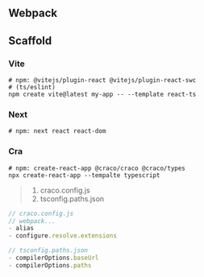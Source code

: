 ## Webpack

## Scaffold

### Vite

```shell
# npm: @vitejs/plugin-react @vitejs/plugin-react-swc
# (ts/eslint)
npm create vite@latest my-app -- --template react-ts
```

### Next

```shell
# npm: next react react-dom
```

### Cra

```shell
# npm: create-react-app @craco/craco @craco/types
npx create-react-app --tempalte typescript
```

> 1. craco.config.js
> 2. tsconfig.paths.json

```ts
// craco.config.js
// webpack...
- alias
- configure.resolve.extensions
```

```ts
// tsconfig.paths.json
- compilerOptions.baseUrl
- compilerOptions.paths
```